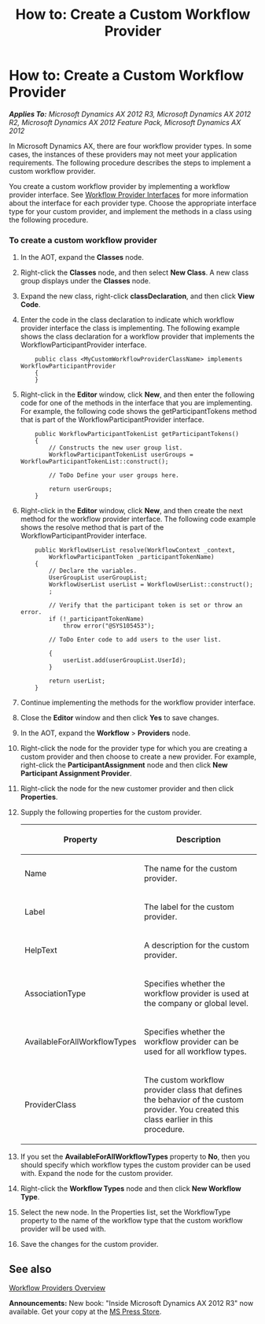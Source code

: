 ﻿---
title: 'How to: Create a Custom Workflow Provider'
TOCTitle: 'How to: Create a Custom Workflow Provider'
ms:assetid: 9fae733b-dfe5-4ca6-a3ef-38961a272096
ms:mtpsurl: https://msdn.microsoft.com/en-us/library/Cc633997(v=AX.60)
ms:contentKeyID: 35248264
ms.date: 05/18/2015
mtps_version: v=AX.60
---

# How to: Create a Custom Workflow Provider 


_**Applies To:** Microsoft Dynamics AX 2012 R3, Microsoft Dynamics AX 2012 R2, Microsoft Dynamics AX 2012 Feature Pack, Microsoft Dynamics AX 2012_

In Microsoft Dynamics AX, there are four workflow provider types. In some cases, the instances of these providers may not meet your application requirements. The following procedure describes the steps to implement a custom workflow provider.

You create a custom workflow provider by implementing a workflow provider interface. See [Workflow Provider Interfaces](workflow-provider-interfaces.md) for more information about the interface for each provider type. Choose the appropriate interface type for your custom provider, and implement the methods in a class using the following procedure.

### To create a custom workflow provider

1.  In the AOT, expand the **Classes** node.

2.  Right-click the **Classes** node, and then select **New Class**. A new class group displays under the **Classes** node.

3.  Expand the new class, right-click **classDeclaration**, and then click **View Code**.

4.  Enter the code in the class declaration to indicate which workflow provider interface the class is implementing. The following example shows the class declaration for a workflow provider that implements the WorkflowParticipantProvider interface.
    ```X++  
        public class <MyCustomWorkflowProviderClassName> implements WorkflowParticipantProvider
        {
        }
    ```
5.  Right-click in the **Editor** window, click **New**, and then enter the following code for one of the methods in the interface that you are implementing. For example, the following code shows the getParticipantTokens method that is part of the WorkflowParticipantProvider interface.
    ```X++  
        public WorkflowParticipantTokenList getParticipantTokens()
        {
            // Constructs the new user group list.
            WorkflowParticipantTokenList userGroups = WorkflowParticipantTokenList::construct();
        
            // ToDo Define your user groups here.
        
            return userGroups;
        }
    ```
6.  Right-click in the **Editor** window, click **New**, and then create the next method for the workflow provider interface. The following code example shows the resolve method that is part of the WorkflowParticipantProvider interface.
    ```X++  
        public WorkflowUserList resolve(WorkflowContext _context,
            WorkflowParticipantToken _participantTokenName)
        {
            // Declare the variables.
            UserGroupList userGroupList;
            WorkflowUserList userList = WorkflowUserList::construct();
            ;
            
            // Verify that the participant token is set or throw an error.
            if (!_participantTokenName)
                throw error("@SYS105453");
        
            // ToDo Enter code to add users to the user list.
           
            {
                userList.add(userGroupList.UserId);
            }
        
            return userList;
        }
    ```
7.  Continue implementing the methods for the workflow provider interface.

8.  Close the **Editor** window and then click **Yes** to save changes.

9.  In the AOT, expand the **Workflow** \> **Providers** node.

10. Right-click the node for the provider type for which you are creating a custom provider and then choose to create a new provider. For example, right-click the **ParticipantAssignment** node and then click **New Participant Assignment Provider**.

11. Right-click the node for the new customer provider and then click **Properties**.

12. Supply the following properties for the custom provider.
    
    <table>
    <colgroup>
    <col style="width: 50%" />
    <col style="width: 50%" />
    </colgroup>
    <thead>
    <tr class="header">
    <th><p>Property</p></th>
    <th><p>Description</p></th>
    </tr>
    </thead>
    <tbody>
    <tr class="odd">
    <td><p>Name</p></td>
    <td><p>The name for the custom provider.</p></td>
    </tr>
    <tr class="even">
    <td><p>Label</p></td>
    <td><p>The label for the custom provider.</p></td>
    </tr>
    <tr class="odd">
    <td><p>HelpText</p></td>
    <td><p>A description for the custom provider.</p></td>
    </tr>
    <tr class="even">
    <td><p>AssociationType</p></td>
    <td><p>Specifies whether the workflow provider is used at the company or global level.</p></td>
    </tr>
    <tr class="odd">
    <td><p>AvailableForAllWorkflowTypes</p></td>
    <td><p>Specifies whether the workflow provider can be used for all workflow types.</p></td>
    </tr>
    <tr class="even">
    <td><p>ProviderClass</p></td>
    <td><p>The custom workflow provider class that defines the behavior of the custom provider. You created this class earlier in this procedure.</p></td>
    </tr>
    </tbody>
    </table>


13. If you set the **AvailableForAllWorkflowTypes** property to **No**, then you should specify which workflow types the custom provider can be used with. Expand the node for the custom provider.

14. Right-click the **Workflow Types** node and then click **New Workflow Type**.

15. Select the new node. In the Properties list, set the WorkflowType property to the name of the workflow type that the custom workflow provider will be used with.

16. Save the changes for the custom provider.

## See also

[Workflow Providers Overview](workflow-providers-overview.md)

  
**Announcements:** New book: "Inside Microsoft Dynamics AX 2012 R3" now available. Get your copy at the [MS Press Store](https://www.microsoftpressstore.com/store/inside-microsoft-dynamics-ax-2012-r3-9780735685109).

